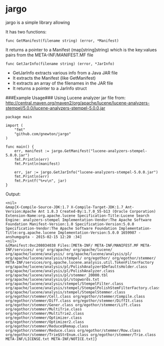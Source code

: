jargo
======
jargo is a simple library allowing

It has two functions:

    func GetManifest(filename string) (error, *Manifest)

It returns a pointer to a Manifest (map[string]string) which is the key:values pairs from the META-INF/MANIFEST.MF file

    func GetJarInfo(filename string) (error, *JarInfo)

* GetJarInfo extracts various info from a Java JAR file
* It extracts the Manifest (like GetManifest)
* It extracts an array of the filenames in the JAR file
* It returns a pointer to a JarInfo struct

###Example Usage###
Using Lucene analyzer jar file from: http://central.maven.org/maven2/org/apache/lucene/lucene-analyzers-stempel/5.0.0/lucene-analyzers-stempel-5.0.0.jar

```
package main

import (
	"fmt"
	"github.com/gnewton/jargo"
)

func main() {
	err, manifest := jargo.GetManifest("lucene-analyzers-stempel-5.0.0.jar")
	fmt.Println(err)
	fmt.Println(manifest)

	err, jar := jargo.GetJarInfo("lucene-analyzers-stempel-5.0.0.jar")
	fmt.Println(err)
	fmt.Printf("%+v\n", jar)
}
```

Output:
```
<nil>
&map[X-Compile-Source-JDK:1.7 X-Compile-Target-JDK:1.7 Ant-Version:Apache Ant 1.8.3 Created-By:1.7.0_55-b13 (Oracle Corporation) Extension-Name:org.apache.lucene Specification-Title:Lucene Search Engine: analyzers-stempel Implementation-Vendor:The Apache Software Foundation Manifest-Version:1.0 Specification-Version:5.0.0 Specification-Vendor:The Apache Software Foundation Implementation-Title:org.apache.lucene Implementation-Version:5.0.0 1659987 - anshumgupta - 2015-02-15 12:20 :34]
<nil>
&{Manifest:0xc208034038 Files:[META-INF/ META-INF/MANIFEST.MF META-INF/services/ org/ org/apache/ org/apache/lucene/ org/apache/lucene/analysis/ org/apache/lucene/analysis/pl/ org/apache/lucene/analysis/stempel/ org/egothor/ org/egothor/stemmer/ META-INF/services/org.apache.lucene.analysis.util.TokenFilterFactory org/apache/lucene/analysis/pl/PolishAnalyzer$DefaultsHolder.class org/apache/lucene/analysis/pl/PolishAnalyzer.class org/apache/lucene/analysis/pl/stemmer_20000.tbl org/apache/lucene/analysis/pl/stopwords.txt org/apache/lucene/analysis/stempel/StempelFilter.class org/apache/lucene/analysis/stempel/StempelPolishStemFilterFactory.class org/apache/lucene/analysis/stempel/StempelStemmer.class org/egothor/stemmer/Cell.class org/egothor/stemmer/Compile.class org/egothor/stemmer/Diff.class org/egothor/stemmer/DiffIt.class org/egothor/stemmer/Gener.class org/egothor/stemmer/Lift.class org/egothor/stemmer/MultiTrie.class org/egothor/stemmer/MultiTrie2.class org/egothor/stemmer/Optimizer.class org/egothor/stemmer/Optimizer2.class org/egothor/stemmer/Reduce$Remap.class org/egothor/stemmer/Reduce.class org/egothor/stemmer/Row.class org/egothor/stemmer/Trie$StrEnum.class org/egothor/stemmer/Trie.class META-INF/LICENSE.txt META-INF/NOTICE.txt]}
```
